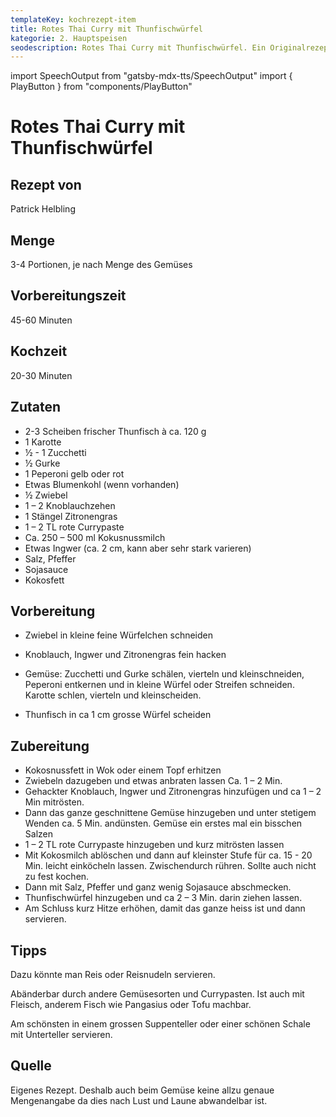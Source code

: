 ```yaml
---
templateKey: kochrezept-item
title: Rotes Thai Curry mit Thunfischwürfel
kategorie: 2. Hauptspeisen
seodescription: Rotes Thai Curry mit Thunfischwürfel. Ein Originalrezept Patrick Helbling.
---
```

import SpeechOutput from "gatsby-mdx-tts/SpeechOutput"
import { PlayButton } from "components/PlayButton"

<SpeechOutput id="kochrezept-patrick-helbling-rotes-thai-curry-thunfischwuerfel" customPlayButton={PlayButton}>

# Rotes Thai Curry mit Thunfischwürfel

## Rezept von

Patrick Helbling

## Menge

3-4 Portionen, je nach Menge des Gemüses

## Vorbereitungszeit

45-60 Minuten

## Kochzeit

20-30 Minuten


## Zutaten

* 2-3 Scheiben frischer Thunfisch à ca. 120 g  
* 1 Karotte 
* ½ - 1 Zucchetti 
* ½ Gurke 
* 1 Peperoni gelb oder rot 
* Etwas Blumenkohl (wenn vorhanden) 
* ½ Zwiebel 
* 1 – 2 Knoblauchzehen 
* 1 Stängel Zitronengras 
* 1 – 2 TL rote Currypaste 
* Ca. 250 – 500 ml Kokusnussmilch 
* Etwas Ingwer (ca. 2 cm, kann aber sehr stark varieren)
* Salz, Pfeffer 
* Sojasauce
* Kokosfett 

## Vorbereitung 

* Zwiebel in kleine feine Würfelchen schneiden 

* Knoblauch, Ingwer und Zitronengras fein hacken 

* Gemüse: Zucchetti und Gurke schälen, vierteln und kleinschneiden, Peperoni entkernen und in kleine Würfel oder Streifen schneiden. Karotte schlen, vierteln und kleinscheiden.  

* Thunfisch in ca 1 cm grosse Würfel scheiden 

## Zubereitung 

* Kokosnussfett in Wok oder einem Topf erhitzen 
* Zwiebeln dazugeben und etwas anbraten lassen Ca. 1 – 2 Min. 
* Gehackter Knoblauch, Ingwer und Zitronengras hinzufügen und ca 1 – 2 Min mitrösten. 
* Dann das ganze geschnittene Gemüse hinzugeben  und unter stetigem Wenden ca. 5 Min. andünsten. Gemüse ein erstes mal ein bisschen Salzen 
* 1 – 2 TL rote Currypaste hinzugeben und kurz mitrösten lassen 
* Mit Kokosmilch ablöschen und dann auf kleinster Stufe für ca. 15 - 20 Min. leicht einköcheln lassen. Zwischendurch rühren. Sollte auch nicht zu fest kochen. 
* Dann mit Salz, Pfeffer und ganz wenig Sojasauce abschmecken. 
* Thunfischwürfel hinzugeben und ca 2 – 3 Min. darin ziehen lassen. 
* Am Schluss kurz Hitze erhöhen, damit das ganze heiss ist und dann servieren.

## Tipps

Dazu könnte man Reis oder Reisnudeln servieren. 

Abänderbar durch andere Gemüsesorten und Currypasten. Ist auch mit Fleisch, anderem Fisch wie Pangasius oder Tofu machbar.

Am schönsten in einem grossen Suppenteller oder einer schönen Schale mit Unterteller servieren. 


## Quelle

Eigenes Rezept. Deshalb auch beim Gemüse keine allzu genaue Mengenangabe da dies nach Lust und Laune abwandelbar ist.

</SpeechOutput>